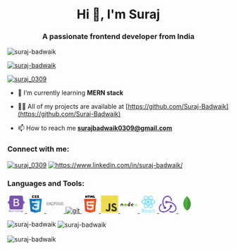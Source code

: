 <h1 align="center">Hi 👋, I'm Suraj</h1>
<h3 align="center">A passionate frontend developer from India</h3>

<p align="left"> <img src="https://komarev.com/ghpvc/?username=suraj-badwaik&label=Profile%20views&color=0e75b6&style=flat" alt="suraj-badwaik" /> </p>

<p align="left"> <a href="https://github.com/ryo-ma/github-profile-trophy"><img src="https://github-profile-trophy.vercel.app/?username=suraj-badwaik" alt="suraj-badwaik" /></a> </p>

<p align="left"> <a href="https://twitter.com/suraj_0309" target="blank"><img src="https://img.shields.io/twitter/follow/suraj_0309?logo=twitter&style=for-the-badge" alt="suraj_0309" /></a> </p>

- 🌱 I’m currently learning **MERN stack**

- 👨‍💻 All of my projects are available at [https://github.com/Suraj-Badwaik](https://github.com/Suraj-Badwaik)

- 📫 How to reach me **surajbadwaik0309@gmail.com**

<h3 align="left">Connect with me:</h3>
<p align="left">
<a href="https://twitter.com/suraj_0309" target="blank"><img align="center" src="https://raw.githubusercontent.com/rahuldkjain/github-profile-readme-generator/master/src/images/icons/Social/twitter.svg" alt="suraj_0309" height="30" width="40" /></a>
<a href="https://linkedin.com/in/https://www.linkedin.com/in/suraj-badwaik/" target="blank"><img align="center" src="https://raw.githubusercontent.com/rahuldkjain/github-profile-readme-generator/master/src/images/icons/Social/linked-in-alt.svg" alt="https://www.linkedin.com/in/suraj-badwaik/" height="30" width="40" /></a>
</p>

<h3 align="left">Languages and Tools:</h3>
<p align="left"> <a href="https://getbootstrap.com" target="_blank"> <img src="https://raw.githubusercontent.com/devicons/devicon/master/icons/bootstrap/bootstrap-plain-wordmark.svg" alt="bootstrap" width="40" height="40"/> </a> <a href="https://www.w3schools.com/css/" target="_blank" > <img src="https://raw.githubusercontent.com/devicons/devicon/master/icons/css3/css3-original-wordmark.svg" alt="css3" width="40" height="40"/> </a> <a href="https://expressjs.com" target="_blank"> <img src="https://raw.githubusercontent.com/devicons/devicon/master/icons/express/express-original-wordmark.svg" alt="express" width="40" height="40"/> </a> <a href="https://git-scm.com/" target="_blank"> <img src="https://www.vectorlogo.zone/logos/git-scm/git-scm-icon.svg" alt="git" width="40" height="40"/> </a> <a href="https://www.w3.org/html/" target="_blank"> <img src="https://raw.githubusercontent.com/devicons/devicon/master/icons/html5/html5-original-wordmark.svg" alt="html5" width="40" height="40"/> </a> <a href="https://developer.mozilla.org/en-US/docs/Web/JavaScript" target="_blank"> <img src="https://raw.githubusercontent.com/devicons/devicon/master/icons/javascript/javascript-original.svg" alt="javascript" width="40" height="40"/> </a> <a href="https://nodejs.org" target="_blank"> <img src="https://raw.githubusercontent.com/devicons/devicon/master/icons/nodejs/nodejs-original-wordmark.svg" alt="nodejs" width="40" height="40"/> </a> <a href="https://reactjs.org/" target="_blank"> <img src="https://raw.githubusercontent.com/devicons/devicon/master/icons/react/react-original-wordmark.svg" alt="react" width="40" height="40"/> </a> <a href="https://redux.js.org" target="_blank"> <img src="https://raw.githubusercontent.com/devicons/devicon/master/icons/redux/redux-original.svg" alt="redux" width="40" height="40"/> </a><a href="https://www.mongodb.com" target="_blank"> <img src="https://raw.githubusercontent.com/devicons/devicon/master/icons/mongodb/mongodb-original.svg" alt="redux" width="40" height="40"/></a></p>

<p><img align="left" src="https://github-readme-stats.vercel.app/api/top-langs?username=suraj-badwaik&show_icons=true&locale=en&layout=compact" alt="suraj-badwaik" /></p>

<p>&nbsp;<img align="center" src="https://github-readme-stats.vercel.app/api?username=suraj-badwaik&show_icons=true&locale=en" alt="suraj-badwaik" /></p>

<p><img align="center" src="https://github-readme-streak-stats.herokuapp.com/?user=suraj-badwaik&" alt="suraj-badwaik" /></p>

